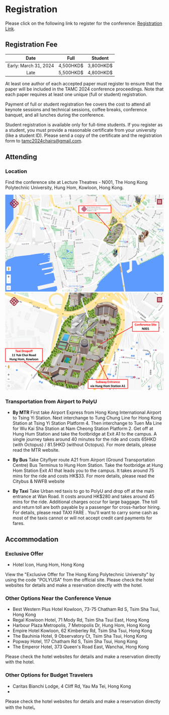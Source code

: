 # **Registration**

Please click on the following link to register for the conference: [Registration Link](https://www.hkws.org/registration/tamc2024/reg.html).

## Registration Fee

|**Date**|**Full**|**Student**|
|:-:|:-:|:-:|
|Early: March 31, 2024|4,500HKD$| 3,800HKD$|
|Late|5,500HKD$|4,800HKD$|

At least one author of each accepted paper must register to ensure that the paper will be included in the TAMC 2024 conference proceedings. Note that each paper requires at least one unique (full or student) registration.  

Payment of full or student registration fee covers the cost to attend all keynote sessions and technical sessions, coffee breaks, conference banquet, and all lunches during the conference. 

Student registration is available only for full-time students. If you register as a student, you must provide a reasonable certificate from your university (like a student ID). Please send a copy of the certificate and the registration form to <tamc2024chairs@gmail.com>.

## Attending
### Location
Find the conference site at Lecture Theatres - N001, The Hong Kong Polytechnic University, Hung Hom, Kowloon, Hong Kong.

<img src="../assets/images/attending1.png" style="">
<img src="../assets/images/attending2.png" style="">

### Transportation from Airport to PolyU
- **By MTR**
First take Airport Express from Hong Kong International Airport to Tsing Yi Station. Next interchange to Tung Chung Line for Hong Kong Station at Tsing Yi Station Platform 4. Then interchange to Tuen Ma Line for Wu Kai Sha Station at Nam Cheong Station Platform 2. Get off at Hung Hum Station and take the footbridge at Exit A1 to the campus. A single journey takes around 40 minutes for the ride and costs 65HKD (with Octopus) / 81.5HKD (without Octopus). For more details, please read the MTR website.

- **By Bus**
Take Cityflyer route A21 from Airport (Ground Transportation Centre) Bus Terminus to Hung Hom Station. Take the footbridge at Hung Hom Station Exit A1 that leads you to the campus. It takes around 75 mins for the ride and costs HK$33. For more details, please read the  Citybus & NWFB website

- **By Taxi**
Take Urban red taxis to go to PolyU and drop off at the main entrance at Wan Road. It costs around HK$280 and takes around 45 mins for the ride. Additional charges occur for large baggage. The toll and return toll are both payable by a passenger for cross-harbor hiring. For details, please read TAXI FARE . You’ll want to carry some cash as most of the taxis cannot or will not accept credit card payments for fares.

## Accommodation

### Exclusive Offer

- Hotel lcon, Hung Hom, Hong Kong

View the "Exclusive Offer for The Hong Kong Polytechnic University" by using the code "POLYUSA" from the official site. Please check the hotel websites for details and make a reservation directly with the hotel.

### Other Options Near the Conference Venue


- Best Western Plus Hotel Kowloon, 73-75 Chatham Rd S, Tsim Sha Tsui, Hong Kong
- Regal Kowloon Hotel, 71 Mody Rd, Tsim Sha Tsui East, Hong Kong
- Harbour Plaza Metropolis, 7 Metropolis Dr, Hung Hom, Hong Kong
- Empire Hotel Kowloon, 62 Kimberley Rd, Tsim Sha Tsui, Hong Kong
- The Bauhinia Hotel, 9 Observatory Ct, Tsim Sha Tsui, Hong Kong
- Popway Hotel, 117 Chatham Rd S, Tsim Sha Tsui, Hong Kong
- The Emperor Hotel, 373 Queen's Road East, Wanchai, Hong Kong

Please check the hotel websites for details and make a reservation directly with the hotel.

### Other Options for Budget Travelers

- Caritas Bianchi Lodge, 4 Cliff Rd, Yau Ma Tei, Hong Kong
- 
Please check the hotel websites for details and make a reservation directly with the hotel。